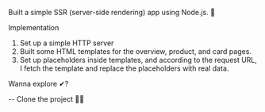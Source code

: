 Built a simple SSR (server-side rendering) app using Node.js. 🔴

Implementation
1. Set up a simple HTTP server
2. Built some HTML templates for the overview, product, and card pages.
3. Set up placeholders inside templates, and according to the request URL, I fetch the template and replace the placeholders with real data. 



Wanna explore ✔?

-- Clone the project 🚀🚀
